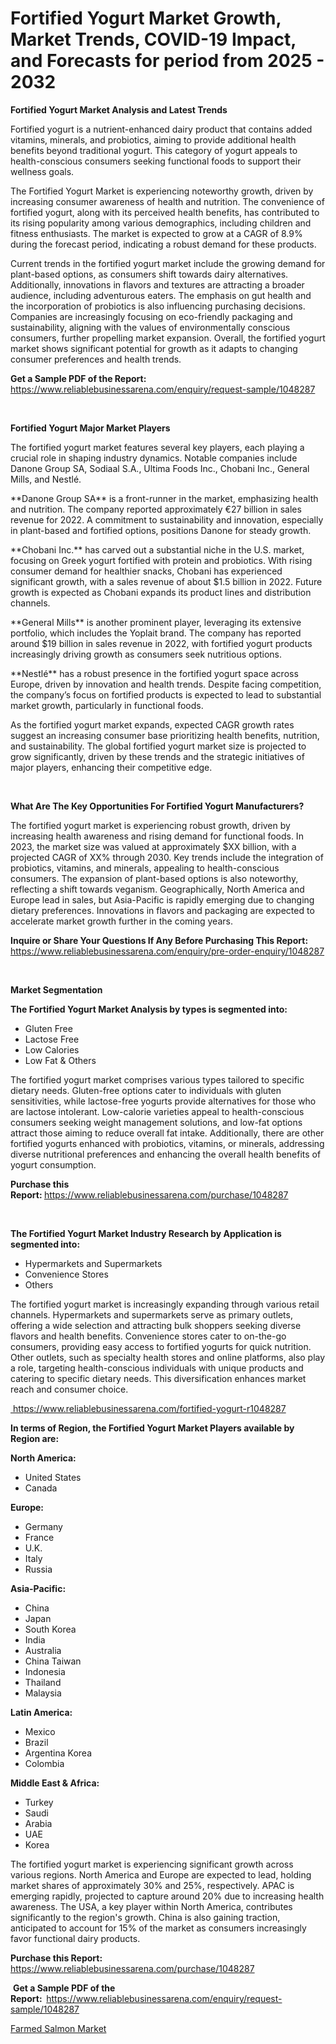 <p><h1>Fortified Yogurt Market Growth, Market Trends, COVID-19 Impact, and Forecasts for period from 2025 - 2032</h1></p><p><strong>Fortified Yogurt Market Analysis and Latest Trends</strong></p>
<p><p>Fortified yogurt is a nutrient-enhanced dairy product that contains added vitamins, minerals, and probiotics, aiming to provide additional health benefits beyond traditional yogurt. This category of yogurt appeals to health-conscious consumers seeking functional foods to support their wellness goals.</p><p>The Fortified Yogurt Market is experiencing noteworthy growth, driven by increasing consumer awareness of health and nutrition. The convenience of fortified yogurt, along with its perceived health benefits, has contributed to its rising popularity among various demographics, including children and fitness enthusiasts. The market is expected to grow at a CAGR of 8.9% during the forecast period, indicating a robust demand for these products.</p><p>Current trends in the fortified yogurt market include the growing demand for plant-based options, as consumers shift towards dairy alternatives. Additionally, innovations in flavors and textures are attracting a broader audience, including adventurous eaters. The emphasis on gut health and the incorporation of probiotics is also influencing purchasing decisions. Companies are increasingly focusing on eco-friendly packaging and sustainability, aligning with the values of environmentally conscious consumers, further propelling market expansion. Overall, the fortified yogurt market shows significant potential for growth as it adapts to changing consumer preferences and health trends.</p></p>
<p><strong>Get a Sample PDF of the Report:&nbsp;</strong> <a href="https://www.reliablebusinessarena.com/enquiry/request-sample/1048287?utm_campaign=2566&utm_medium=2&utm_source=Github&utm_content=ia&utm_term=07042025&utm_id=fortified-yogurt">https://www.reliablebusinessarena.com/enquiry/request-sample/1048287</a></p>
<p>&nbsp;</p>
<p><strong>Fortified Yogurt Major Market Players</strong></p>
<p><p>The fortified yogurt market features several key players, each playing a crucial role in shaping industry dynamics. Notable companies include Danone Group SA, Sodiaal S.A., Ultima Foods Inc., Chobani Inc., General Mills, and Nestlé. </p><p>**Danone Group SA** is a front-runner in the market, emphasizing health and nutrition. The company reported approximately €27 billion in sales revenue for 2022. A commitment to sustainability and innovation, especially in plant-based and fortified options, positions Danone for steady growth.</p><p>**Chobani Inc.** has carved out a substantial niche in the U.S. market, focusing on Greek yogurt fortified with protein and probiotics. With rising consumer demand for healthier snacks, Chobani has experienced significant growth, with a sales revenue of about $1.5 billion in 2022. Future growth is expected as Chobani expands its product lines and distribution channels.</p><p>**General Mills** is another prominent player, leveraging its extensive portfolio, which includes the Yoplait brand. The company has reported around $19 billion in sales revenue in 2022, with fortified yogurt products increasingly driving growth as consumers seek nutritious options.</p><p>**Nestlé** has a robust presence in the fortified yogurt space across Europe, driven by innovation and health trends. Despite facing competition, the company’s focus on fortified products is expected to lead to substantial market growth, particularly in functional foods.</p><p>As the fortified yogurt market expands, expected CAGR growth rates suggest an increasing consumer base prioritizing health benefits, nutrition, and sustainability. The global fortified yogurt market size is projected to grow significantly, driven by these trends and the strategic initiatives of major players, enhancing their competitive edge.</p></p>
<p>&nbsp;</p>
<p><strong>What Are The Key Opportunities For Fortified Yogurt Manufacturers?</strong></p>
<p><p>The fortified yogurt market is experiencing robust growth, driven by increasing health awareness and rising demand for functional foods. In 2023, the market size was valued at approximately $XX billion, with a projected CAGR of XX% through 2030. Key trends include the integration of probiotics, vitamins, and minerals, appealing to health-conscious consumers. The expansion of plant-based options is also noteworthy, reflecting a shift towards veganism. Geographically, North America and Europe lead in sales, but Asia-Pacific is rapidly emerging due to changing dietary preferences. Innovations in flavors and packaging are expected to accelerate market growth further in the coming years.</p></p>
<p><strong>Inquire or Share Your Questions If Any Before Purchasing This Report:</strong> <a href="https://www.reliablebusinessarena.com/enquiry/pre-order-enquiry/1048287?utm_campaign=2566&utm_medium=2&utm_source=Github&utm_content=ia&utm_term=07042025&utm_id=fortified-yogurt">https://www.reliablebusinessarena.com/enquiry/pre-order-enquiry/1048287</a></p>
<p>&nbsp;</p>
<p><strong>Market Segmentation</strong></p>
<p><strong>The Fortified Yogurt Market Analysis by types is segmented into:</strong></p>
<p><ul><li>Gluten Free</li><li>Lactose Free</li><li>Low Calories</li><li>Low Fat & Others</li></ul></p>
<p><p>The fortified yogurt market comprises various types tailored to specific dietary needs. Gluten-free options cater to individuals with gluten sensitivities, while lactose-free yogurts provide alternatives for those who are lactose intolerant. Low-calorie varieties appeal to health-conscious consumers seeking weight management solutions, and low-fat options attract those aiming to reduce overall fat intake. Additionally, there are other fortified yogurts enhanced with probiotics, vitamins, or minerals, addressing diverse nutritional preferences and enhancing the overall health benefits of yogurt consumption.</p></p>
<p><strong>Purchase this Report:&nbsp;</strong><a href="https://www.reliablebusinessarena.com/purchase/1048287?utm_campaign=2566&utm_medium=2&utm_source=Github&utm_content=ia&utm_term=07042025&utm_id=fortified-yogurt">https://www.reliablebusinessarena.com/purchase/1048287</a></p>
<p>&nbsp;</p>
<p><strong>The Fortified Yogurt Market Industry Research by Application is segmented into:</strong></p>
<p><ul><li>Hypermarkets and Supermarkets</li><li>Convenience Stores</li><li>Others</li></ul></p>
<p><p>The fortified yogurt market is increasingly expanding through various retail channels. Hypermarkets and supermarkets serve as primary outlets, offering a wide selection and attracting bulk shoppers seeking diverse flavors and health benefits. Convenience stores cater to on-the-go consumers, providing easy access to fortified yogurts for quick nutrition. Other outlets, such as specialty health stores and online platforms, also play a role, targeting health-conscious individuals with unique products and catering to specific dietary needs. This diversification enhances market reach and consumer choice.</p></p>
<p><a href="https://www.reliablebusinessarena.com/fortified-yogurt-r1048287?utm_campaign=2566&utm_medium=2&utm_source=Github&utm_content=ia&utm_term=07042025&utm_id=fortified-yogurt">&nbsp;https://www.reliablebusinessarena.com/fortified-yogurt-r1048287</a></p>
<p><strong>In terms of Region, the Fortified Yogurt Market Players available by Region are:</strong></p>
<p>
    <p> <strong> North America: </strong>
        <ul>
            <li>United States</li>
            <li>Canada</li>
        </ul>
        </p> 
    <p> <strong> Europe: </strong>
        <ul>
            <li>Germany</li>
            <li>France</li>
            <li>U.K.</li>
            <li>Italy</li>
            <li>Russia</li>
        </ul>
        </p> 
    <p> <strong> Asia-Pacific: </strong>
        <ul>
            <li>China</li>
            <li>Japan</li>
            <li>South Korea</li>
            <li>India</li>
            <li>Australia</li>
            <li>China Taiwan</li>
            <li>Indonesia</li>
            <li>Thailand</li>
            <li>Malaysia</li>
        </ul>
        </p> 
    <p> <strong> Latin America: </strong>
        <ul>
            <li>Mexico</li>
            <li>Brazil</li>
            <li>Argentina Korea</li>
            <li>Colombia</li>
        </ul>
        </p> 
    <p> <strong> Middle East & Africa: </strong>
        <ul>
            <li>Turkey</li>
            <li>Saudi</li>
            <li>Arabia</li>
            <li>UAE</li>
            <li>Korea</li>
        </ul>
    </p>
    </p>
<p><p>The fortified yogurt market is experiencing significant growth across various regions. North America and Europe are expected to lead, holding market shares of approximately 30% and 25%, respectively. APAC is emerging rapidly, projected to capture around 20% due to increasing health awareness. The USA, a key player within North America, contributes significantly to the region's growth. China is also gaining traction, anticipated to account for 15% of the market as consumers increasingly favor functional dairy products.</p></p>
<p><strong>Purchase this Report: </strong><a href="https://www.reliablebusinessarena.com/purchase/1048287?utm_campaign=2566&utm_medium=2&utm_source=Github&utm_content=ia&utm_term=07042025&utm_id=fortified-yogurt">https://www.reliablebusinessarena.com/purchase/1048287</a></p>
<p>&nbsp;<strong>Get a Sample PDF of the Report:&nbsp;&nbsp;</strong><a href="https://www.reliablebusinessarena.com/enquiry/request-sample/1048287?utm_campaign=2566&utm_medium=2&utm_source=Github&utm_content=ia&utm_term=07042025&utm_id=fortified-yogurt">https://www.reliablebusinessarena.com/enquiry/request-sample/1048287</a></p>
<p><strong></strong></p>
<p><p><a href="https://github.com/curinbucan9/Market-Research-Report-List-1/blob/main/farmed-salmon-market.md?utm_campaign=2566&utm_medium=2&utm_source=Github&utm_content=ia&utm_term=07042025&utm_id=fortified-yogurt">Farmed Salmon Market</a></p></p>